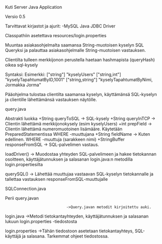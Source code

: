 Kuti Server Java Application

Versio 0.5

Tarvittavat kirjastot ja ajurit:
-MySQL Java JDBC Driver

Classpathiin asetettava resources/login.properties

Muuntaa asiakasohjelmalta saamansa String-muotoisen kyselyn SQL Queryksi
ja palauttaa asiakasohjelmalle String-muotoisen vastauksen.

Clientilta tulleen merkkijonon perustella haetaan hashmapista (queryHash) oikea sql-kysely

Syntaksi:           Esimerkki:
["string"]          "kyselyUsers"
["string,int"]      "kyselyTapahtumatByID,1001" 
["string,string"]   "kyselyTapahtumatByNimi, Jormakka Jorma"

Pääohjelma tulostaa clientilta saamansa kyselyn, käyttämänsä SQL-kyselyn ja clientille
lähettämänsä vastauksen näytölle.

query.java

Abstrakti luokka 
+String queryToSQL              -> SQL-kysely
+String queryInTCP              -> Clientin lähettämä merkkijonokysely (esim kyselyUsers)
+int    prepField               -> Clientin lähettämä numeromuotoinen lisämääre.
                                   Käytetään PreparedStatementissa WHERE -muuttujana
+String fieldName               -> Kuten edellinen. WHERE -muuttuja (sarakkeen nimi)
+StringBuffer responseFromSQL   -> SQL-palvelimen vastaus.

loadDriver()                    -> Muodostaa yhteyden SQL-palvelimeen ja hakee 
                                   tietokannan osoitteen, käyttäjätunnuksen ja salasanan
                                   login.java:n metodilla login.propertiesilta

querySQL()                      -> Lähettää muuttujaa vastaavan SQL-kyselyn tietokannalle
                                   ja tallettaa vastauksen responseFromSQL-muuttujalle


SQLConnection.java

Perii query.javan

                                ->Query.javan metodit kirjoitettu auki.

login.java
                                ->Metodi tietokantayhteyden, käyttäjätunnuksen ja salasanan
                                  lukuun login.properties -tiedostosta

login.properties                ->Tähän tiedostoon asetetaan tietokantayhteys, SQL-käyttäjä
                                  ja salasana. Tarkemmat ohjeet tiedostossa.